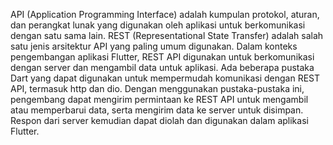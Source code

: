 API (Application Programming Interface) adalah kumpulan protokol, aturan, dan perangkat lunak yang digunakan oleh aplikasi untuk berkomunikasi dengan satu sama lain. REST (Representational State Transfer) adalah salah satu jenis arsitektur API yang paling umum digunakan.
Dalam konteks pengembangan aplikasi Flutter, REST API digunakan untuk berkomunikasi dengan server dan mengambil data untuk aplikasi. Ada beberapa pustaka Dart yang dapat digunakan untuk mempermudah komunikasi dengan REST API, termasuk http dan dio.
Dengan menggunakan pustaka-pustaka ini, pengembang dapat mengirim permintaan ke REST API untuk mengambil atau memperbarui data, serta mengirim data ke server untuk disimpan. Respon dari server kemudian dapat diolah dan digunakan dalam aplikasi Flutter.
